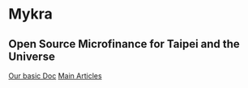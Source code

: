 # Mykra
## Open Source Microfinance for Taipei and the Universe

[Our basic Doc](https://docs.google.com/document/d/11MGNHL9yPNA6Pr_UQjXdwozWxWboLVg4D5R-nQznQkU/edit)
[Main Articles](https://medium.com/@shiningsea3000/5-articles-on-new-businesses-for-the-future-cdad8491a1ba)
